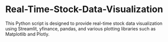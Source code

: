 # Real-Time-Stock-Data-Visualization
This Python script is designed to provide real-time stock data visualization using Streamlit, yfinance, pandas, and various plotting libraries such as Matplotlib and Plotly.
